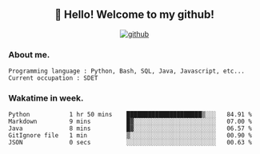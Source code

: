 <h2 align="center">👋 Hello! Welcome to my github! </h2>
<p align="center">
  <a href="https://github.com/usergwen"><img src="https://img.shields.io/badge/GitHub-24292e" alt="github"></a>
</p>

### About me.

```Plain Text
Programming language : Python, Bash, SQL, Java, Javascript, etc...
Current occupation : SDET
```
### Wakatime in week.

<!--START_SECTION:waka-->

```text
Python           1 hr 50 mins    █████████████████████▒░░░   84.91 %
Markdown         9 mins          █▓░░░░░░░░░░░░░░░░░░░░░░░   07.00 %
Java             8 mins          █▓░░░░░░░░░░░░░░░░░░░░░░░   06.57 %
GitIgnore file   1 min           ▒░░░░░░░░░░░░░░░░░░░░░░░░   00.90 %
JSON             0 secs          ░░░░░░░░░░░░░░░░░░░░░░░░░   00.63 %
```

<!--END_SECTION:waka-->
